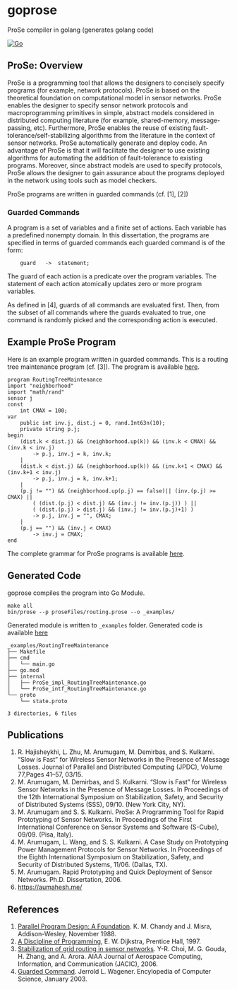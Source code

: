 # goprose
ProSe compiler in golang (generates golang code)

[![Go](https://github.com/aumahesh/goprose/actions/workflows/go.yml/badge.svg)](https://github.com/aumahesh/goprose/actions/workflows/go.yml)

## ProSe: Overview

ProSe is a programming tool that allows the designers to concisely specify
programs (for example, network protocols). ProSe is based on the theoretical
foundation on computational model in sensor networks. ProSe enables the
designer to specify sensor network protocols and macroprogramming
primitives in simple, abstract models considered in distributed computing
literature (for example, shared-memory, message-passing, etc). Furthermore,
ProSe enables the reuse of existing fault-tolerance/self-stabilizing algorithms
from the literature in the context of sensor networks. ProSe automatically
generate and deploy code. An advantage of ProSe is that it will facilitate
the designer to use existing algorithms for automating the addition of
fault-tolerance to existing programs. Moreover, since abstract models are
used to specify protocols, ProSe allows the designer to gain assurance about
the programs deployed in the network using tools such as model checkers.

ProSe programs are written in guarded commands (cf. [1], [2])

### Guarded Commands

A program is a set of variables and a finite set of actions. Each variable
has a predefined nonempty domain. In this dissertation, the programs are
specified in terms of guarded commands each guarded command is of
the form: 
    
```
    guard   ->  statement;
```

The guard of each action is a predicate over the program variables. The
statement of each action atomically updates zero or more program variables.

As defined in [4], guards of all commands are evaluated first. Then, from the
subset of all commands where the guards evaluated to true, one command is 
randomly picked and the corresponding action is executed.

## Example ProSe Program

Here is an example program written in guarded commands. This is a routing
tree maintenance program (cf. [3]). The program is available [here](https://github.com/aumahesh/goprose/blob/main/proseFiles/routing.prose).

```
program RoutingTreeMaintenance
import "neighborhood"
import "math/rand"
sensor j
const
	int CMAX = 100;
var
	public int inv.j, dist.j = 0, rand.Int63n(10);
	private string p.j;
begin
	(dist.k < dist.j) && (neighborhood.up(k)) && (inv.k < CMAX) && (inv.k < inv.j)
		-> p.j, inv.j = k, inv.k;
	|
	(dist.k < dist.j) && (neighborhood.up(k)) && (inv.k+1 < CMAX) && (inv.k+1 < inv.j)
		-> p.j, inv.j = k, inv.k+1;
	|
	(p.j != "") && (neighborhood.up(p.j) == false)|| (inv.(p.j) >= CMAX) ||
		( (dist.(p.j) < dist.j) && (inv.j != inv.(p.j)) ) ||
		( (dist.(p.j) > dist.j) && (inv.j != inv.(p.j)+1) )
		-> p.j, inv.j = "", CMAX;
	|
	(p.j == "") && (inv.j < CMAX)
		-> inv.j = CMAX;
end

```

The complete grammar for ProSe programs is available [here](https://github.com/aumahesh/goprose/blob/main/internal/parser/prose.go#L1). 

## Generated Code

goprose compiles the program into Go Module. 

```
make all
bin/prose --p proseFiles/routing.prose --o _examples/
```

Generated module is written to `_examples` folder. Generated code is available [here](https://github.com/aumahesh/goprose/tree/main/_examples/RoutingTreeMaintenance)

```
_examples/RoutingTreeMaintenance
├── Makefile
├── cmd
│   └── main.go
├── go.mod
├── internal
│   ├── ProSe_impl_RoutingTreeMaintenance.go
│   └── ProSe_intf_RoutingTreeMaintenance.go
└── proto
    └── state.proto

3 directories, 6 files

```

## Publications

1. R. Hajisheykhi, L. Zhu, M. Arumugam, M. Demirbas, and S. Kulkarni.  “Slow is Fast” for Wireless Sensor Networks in the Presence of Message Losses. Journal of Parallel and Distributed Computing (JPDC), Volume 77,Pages 41–57, 03/15.
2. M. Arumugam, M. Demirbas, and S. Kulkarni. “Slow is Fast” for Wireless Sensor Networks in the Presence of Message Losses. In Proceedings of the 12th International Symposium on Stabilization, Safety, and Security of Distributed Systems (SSS), 09/10. (New York City, NY).
3. M. Arumugam and S. S. Kulkarni. ProSe: A Programming Tool for Rapid Prototyping of Sensor Networks. In Proceedings of the First International Conference on Sensor Systems and Software (S-Cube), 09/09. (Pisa, Italy).
4. M. Arumugam, L. Wang, and S. S. Kulkarni. A Case Study on Prototyping Power Management Protocols for Sensor Networks. In Proceedings of the Eighth International Symposium on Stabilization, Safety, and Security of Distributed Systems, 11/06. (Dallas, TX).
5. M. Arumugam. Rapid Prototyping and Quick Deployment of Sensor Networks. Ph.D. Dissertation, 2006.
6. https://aumahesh.me/

## References

1. [Parallel Program Design: A Foundation](https://www.amazon.com/Parallel-Program-Design-Mani-Chandy/dp/0201058669). K. M. Chandy and J. Misra, Addison-Wesley, November 1988.
2. [A Discipline of Programming](https://www.amazon.com/Discipline-Programming-Edsger-W-Dijkstra/dp/013215871X), E. W. Dijkstra, Prentice Hall, 1997.
3. [Stabilization of grid routing in sensor networks](https://arc.aiaa.org/doi/10.2514/1.20102). Y-R. Choi, M. G. Gouda, H. Zhang, and A. Arora.
   AIAA Journal of Aerospace Computing, Information, and Communication (JACIC), 2006.
4. [Guarded Command](https://dl.acm.org/doi/pdf/10.5555/1074100.1074433). Jerrold L. Wagener. Encylopedia of Computer Science, January 2003.